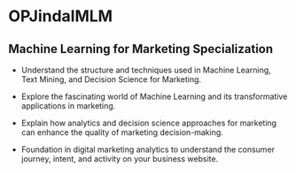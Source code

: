 # OPJindalMLM
## Machine Learning for Marketing Specialization

- Understand the structure and techniques used in Machine Learning, Text Mining, and Decision Science for Marketing. 

- Explore the fascinating world of Machine Learning and its transformative applications in marketing.

- Explain how analytics and decision science approaches for marketing can enhance the quality of marketing decision-making.

- Foundation in digital marketing analytics to understand the consumer journey, intent, and activity on your business website.  
